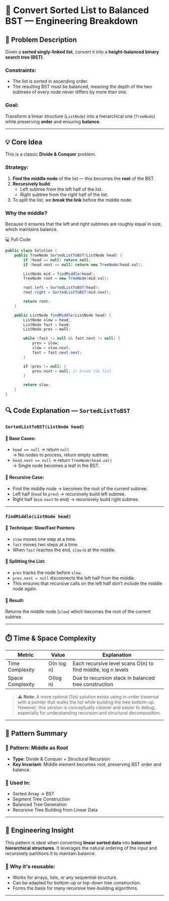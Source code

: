 # 🧠 Convert Sorted List to Balanced BST — Engineering Breakdown

## 📌 Problem Description

Given a **sorted singly-linked list**, convert it into a **height-balanced binary search tree (BST)**.

### Constraints:
- The list is sorted in ascending order.
- The resulting BST must be balanced, meaning the depth of the two subtrees of every node never differs by more than one.

### Goal:
Transform a linear structure (`ListNode`) into a hierarchical one (`TreeNode`) while preserving **order** and ensuring **balance**.

---

## 💡 Core Idea

This is a classic **Divide & Conquer** problem.

### Strategy:
1. **Find the middle node** of the list — this becomes the **root** of the BST.
2. **Recursively build**:
   - Left subtree from the left half of the list.
   - Right subtree from the right half of the list.
3. To split the list, we **break the link** before the middle node.

### Why the middle?
Because it ensures that the left and right subtrees are roughly equal in size, which maintains balance.

💻 Full Code

```csharp
public class Solution {
    public TreeNode SortedListToBST(ListNode head) {
        if (head == null) return null;
        if (head.next == null) return new TreeNode(head.val);

        ListNode mid = findMiddle(head);
        TreeNode root = new TreeNode(mid.val);

        root.left = SortedListToBST(head);
        root.right = SortedListToBST(mid.next);

        return root;
    }

    public ListNode findMiddle(ListNode head) {
        ListNode slow = head;
        ListNode fast = head;
        ListNode prev = null;

        while (fast != null && fast.next != null) {
            prev = slow;
            slow = slow.next;
            fast = fast.next.next;
        }

        if (prev != null) {
            prev.next = null; // break the list
        }

        return slow;
    }
}
```
## 🔍 Code Explanation — `SortedListToBST`

### `SortedListToBST(ListNode head)`

#### 🔹 Base Cases:
- `head == null` → return `null`  
  → No nodes to process, return empty subtree.
- `head.next == null` → return `TreeNode(head.val)`  
  → Single node becomes a leaf in the BST.

#### 🔹 Recursive Case:
- Find the middle node → becomes the root of the current subtree.
- Left half (`head` to `prev`) → recursively build left subtree.
- Right half (`mid.next` to end) → recursively build right subtree.

---

### `findMiddle(ListNode head)`

#### 🔹 Technique: Slow/Fast Pointers
- `slow` moves one step at a time.
- `fast` moves two steps at a time.
- When `fast` reaches the end, `slow` is at the middle.

#### 🔹 Splitting the List:
- `prev` tracks the node before `slow`.
- `prev.next = null` disconnects the left half from the middle.
- This ensures that recursive calls on the left half don’t include the middle node again.

#### 🔹 Result:
Returns the middle node (`slow`) which becomes the root of the current subtree.

---

## ⏱️ Time & Space Complexity

| Metric           | Value      | Explanation                                      |
|------------------|------------|--------------------------------------------------|
| Time Complexity  | O(n log n) | Each recursive level scans O(n) to find middle, log n levels |
| Space Complexity | O(log n)   | Due to recursion stack in balanced tree construction |

> ⚠️ **Note**: A more optimal O(n) solution exists using in-order traversal with a pointer that walks the list while building the tree bottom-up.
> However, this version is conceptually cleaner and easier to debug, especially for understanding recursion and structural decomposition.

---

## 🧠 Pattern Summary

### 🔹 Pattern: **Middle as Root**
- **Type**: Divide & Conquer + Structural Recursion
- **Key Invariant**: Middle element becomes root, preserving BST order and balance.

### 🔹 Used In:
- Sorted Array → BST  
- Segment Tree Construction  
- Balanced Tree Generation  
- Recursive Tree Building from Linear Data  

---

## 🔹 Engineering Insight

This pattern is ideal when converting **linear sorted data** into **balanced hierarchical structures**. 
It leverages the natural ordering of the input and recursively partitions it to maintain balance.

### 🔧 Why it's reusable:
- Works for arrays, lists, or any sequential structure.
- Can be adapted for bottom-up or top-down tree construction.
- Forms the basis for many recursive tree-building algorithms.



---
